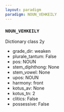 ```yaml
---
layout: paradigm
paradigm: NOUN_VEHKEILY
---
```

### ` NOUN_VEHKEILY `

Dictionary class 2y
* grade_dir: weaken
* plurale_tantum: False
* pos: NOUN
* stem_diphthong: None
* stem_vowel: None
* upos: NOUN
* harmony: front
* kotus_av: None
* kotus_tn: 2
* clitics: False
* possessive: False

